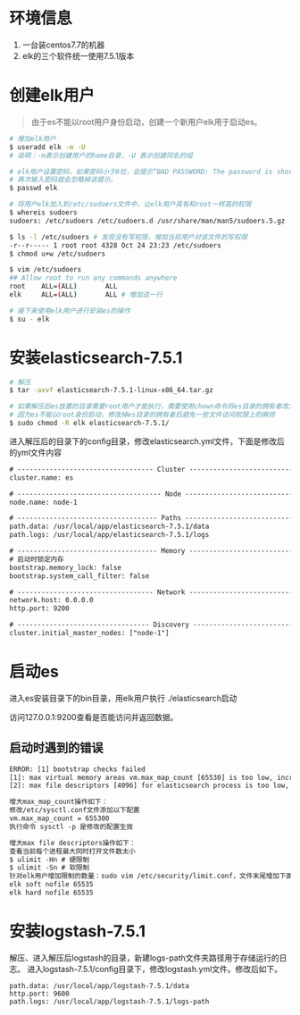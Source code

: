# 环境信息
1. 一台装centos7.7的机器
2. elk的三个软件统一使用7.5.1版本

# 创建elk用户
> 由于es不能以root用户身份启动，创建一个新用户elk用于启动es。

```bash
# 增加elk用户
$ useradd elk -m -U
# 说明：-m表示创建用户的home目录，-U 表示创建同名的组

# elk用户设置密码，如果密码小于8位，会提示“BAD PASSWORD: The password is shorter than 8 characters”
# 再次输入密码就会忽略掉该提示。
$ passwd elk

# 将用户elk加入到/etc/sudoers文件中，让elk用户具有和root一样高的权限
$ whereis sudoers
sudoers: /etc/sudoers /etc/sudoers.d /usr/share/man/man5/sudoers.5.gz

$ ls -l /etc/sudoers # 发现没有写权限，增加当前用户对该文件的写权限
-r--r----- 1 root root 4328 Oct 24 23:23 /etc/sudoers
$ chmod u+w /etc/sudoers

$ vim /etc/sudoers
## Allow root to run any commands anywhere 
root    ALL=(ALL)       ALL
elk     ALL=(ALL)       ALL # 增加这一行

# 接下来使用elk用户进行安装es的操作
$ su - elk 
```

# 安装elasticsearch-7.5.1
```bash
# 解压
$ tar -axvf elasticsearch-7.5.1-linux-x86_64.tar.gz 

# 如果解压后es放置的目录需要root用户才能执行，需要使用chown命令将es目录的拥有者改为elk
# 因为es不能以root身份启动，修改掉es目录的拥有者后避免一些文件访问权限上的麻烦
$ sudo chmod -R elk elasticsearch-7.5.1/
```


进入解压后的目录下的config目录，修改elasticsearch.yml文件，下面是修改后的yml文件内容
```txt
# ---------------------------------- Cluster -----------------------------------
cluster.name: es

# ------------------------------------ Node ------------------------------------
node.name: node-1

# ----------------------------------- Paths ------------------------------------
path.data: /usr/local/app/elasticsearch-7.5.1/data
path.logs: /usr/local/app/elasticsearch-7.5.1/logs

# ----------------------------------- Memory -----------------------------------
# 启动时锁定内存
bootstrap.memory_lock: false
bootstrap.system_call_filter: false

# ---------------------------------- Network -----------------------------------
network.host: 0.0.0.0
http.port: 9200

# --------------------------------- Discovery ----------------------------------
cluster.initial_master_nodes: ["node-1"]
```

# 启动es
进入es安装目录下的bin目录，用elk用户执行 ./elasticsearch启动

访问127.0.0.1:9200查看是否能访问并返回数据。


## 启动时遇到的错误
```txt
ERROR: [1] bootstrap checks failed
[1]: max virtual memory areas vm.max_map_count [65530] is too low, increase to at least [262144]
[2]: max file descriptors [4096] for elasticsearch process is too low, increase to at least [65535]

增大max_map_count操作如下：
修改/etc/sysctl.conf文件添加以下配置
vm.max_map_count = 655300
执行命令 sysctl -p 是修改的配置生效

增大max file descriptors操作如下：
查看当前每个进程最大同时打开文件数太小
$ ulimit -Hn # 硬限制
$ ulimit -Sn # 软限制
针对elk用户增加限制的数量：sudo vim /etc/security/limit.conf，文件末尾增加下面内容
elk soft nofile 65535
elk hard nofile 65535
```

# 安装logstash-7.5.1
解压、进入解压后logstash的目录，新建logs-path文件夹路径用于存储运行的日志。
进入logstash-7.5.1/config目录下，修改logstash.yml文件。修改后如下。
```
path.data: /usr/local/app/logstash-7.5.1/data
http.port: 9600
path.logs: /usr/local/app/logstash-7.5.1/logs-path
```







